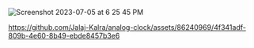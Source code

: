 ![Screenshot 2023-07-05 at 6 25 45 PM](https://github.com/Jalaj-Kalra/analog-clock/assets/86240969/050cfcba-2d9a-4929-a769-54a87e38c5ab)


https://github.com/Jalaj-Kalra/analog-clock/assets/86240969/4f341adf-809b-4e60-8b49-ebde8457b3e6

